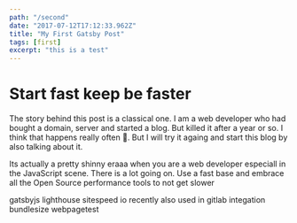 ```yaml
---
path: "/second"
date: "2017-07-12T17:12:33.962Z"
title: "My First Gatsby Post"
tags: [first]
excerpt: "this is a test"
---
```


# Start fast keep be faster

The story behind this post is a classical one. I am a web developer who had bought a domain, server and started a blog. But killed it after a year or so. I think that happens really often 🙈. But I will try it againg and start this blog by also talking about it.

Its actually a pretty shinny eraaa when you are a web developer especiall in the JavaScript scene. There is a lot going on.
Use a fast base and embrace all the Open Source performance tools to not get slower

gatsbyjs
lighthouse
sitespeed io recently also used in gitlab integation
bundlesize
webpagetest
